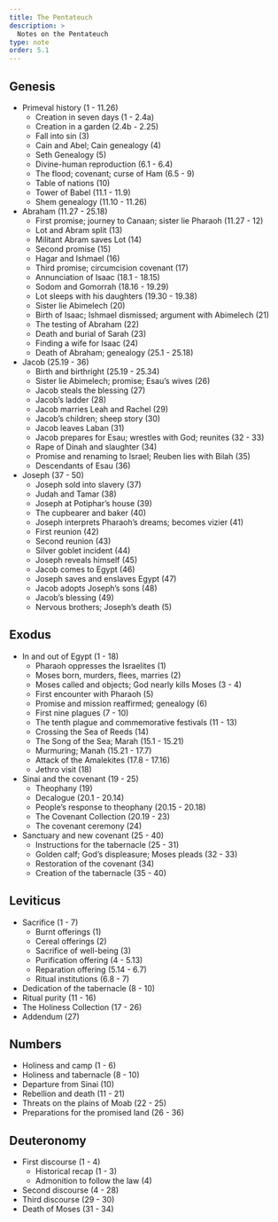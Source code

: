 ```yaml
---
title: The Pentateuch
description: >
  Notes on the Pentateuch
type: note
order: 5.1
---
```


## Genesis

- Primeval history (1 - 11.26)
  - Creation in seven days (1 - 2.4a)
  - Creation in a garden (2.4b - 2.25)
  - Fall into sin (3)
  - Cain and Abel; Cain genealogy (4)
  - Seth Genealogy (5)
  - Divine-human reproduction (6.1 - 6.4)
  - The flood; covenant; curse of Ham (6.5 - 9)
  - Table of nations (10)
  - Tower of Babel (11.1 - 11.9)
  - Shem genealogy (11.10 - 11.26)
- Abraham (11.27 - 25.18)
  - First promise; journey to Canaan; sister lie Pharaoh (11.27 - 12)
  - Lot and Abram split (13)
  - Militant Abram saves Lot (14)
  - Second promise (15)
  - Hagar and Ishmael (16)
  - Third promise; circumcision covenant (17)
  - Annunciation of Isaac (18.1 - 18.15)
  - Sodom and Gomorrah (18.16 - 19.29)
  - Lot sleeps with his daughters (19.30 - 19.38)
  - Sister lie Abimelech (20)
  - Birth of Isaac; Ishmael dismissed; argument with Abimelech (21)
  - The testing of Abraham (22)
  - Death and burial of Sarah (23)
  - Finding a wife for Isaac (24)
  - Death of Abraham; genealogy (25.1 - 25.18)
- Jacob (25.19 - 36)
  - Birth and birthright (25.19 - 25.34)
  - Sister lie Abimelech; promise; Esau’s wives (26)
  - Jacob steals the blessing (27)
  - Jacob’s ladder (28)
  - Jacob marries Leah and Rachel (29)
  - Jacob’s children; sheep story (30)
  - Jacob leaves Laban (31)
  - Jacob prepares for Esau; wrestles with God; reunites (32 - 33)
  - Rape of Dinah and slaughter (34)
  - Promise and renaming to Israel; Reuben lies with Bilah (35)
  - Descendants of Esau (36)
- Joseph (37 - 50)
  - Joseph sold into slavery (37)
  - Judah and Tamar (38)
  - Joseph at Potiphar’s house (39)
  - The cupbearer and baker (40)
  - Joseph interprets Pharaoh’s dreams; becomes vizier (41)
  - First reunion (42)
  - Second reunion (43)
  - Silver goblet incident (44)
  - Joseph reveals himself (45)
  - Jacob comes to Egypt (46)
  - Joseph saves and enslaves Egypt (47)
  - Jacob adopts Joseph’s sons (48)
  - Jacob’s blessing (49)
  - Nervous brothers; Joseph’s death (5)

## Exodus

- In and out of Egypt (1 - 18)
  - Pharaoh oppresses the Israelites (1)
  - Moses born, murders, flees, marries (2)
  - Moses called and objects; God nearly kills Moses (3 - 4)
  - First encounter with Pharaoh (5)
  - Promise and mission reaffirmed; genealogy (6)
  - First nine plagues (7 - 10)
  - The tenth plague and commemorative festivals (11 - 13)
  - Crossing the Sea of Reeds (14)
  - The Song of the Sea; Marah (15.1 - 15.21)
  - Murmuring; Manah (15.21 - 17.7)
  - Attack of the Amalekites (17.8 - 17.16)
  - Jethro visit (18)
- Sinai and the covenant (19 - 25)
  - Theophany (19)
  - Decalogue (20.1 - 20.14)
  - People’s response to theophany (20.15 - 20.18)
  - The Covenant Collection (20.19 - 23)
  - The covenant ceremony (24)
- Sanctuary and new covenant (25 - 40)
  - Instructions for the tabernacle (25 - 31)
  - Golden calf; God’s displeasure; Moses pleads (32 - 33)
  - Restoration of the covenant (34)
  - Creation of the tabernacle (35 - 40)

## Leviticus

- Sacrifice (1 - 7)
  - Burnt offerings (1)
  - Cereal offerings (2)
  - Sacrifice of well-being (3)
  - Purification offering (4 - 5.13)
  - Reparation offering (5.14 - 6.7)
  - Ritual institutions (6.8 - 7)
- Dedication of the tabernacle (8 - 10)
- Ritual purity (11 - 16)
- The Holiness Collection (17 - 26)
- Addendum (27)

## Numbers

- Holiness and camp (1 - 6)
- Holiness and tabernacle (8 - 10)
- Departure from Sinai (10)
- Rebellion and death (11 - 21)
- Threats on the plains of Moab (22 - 25)
- Preparations for the promised land (26 - 36)

## Deuteronomy

- First discourse (1 - 4)
  - Historical recap (1 - 3)
  - Admonition to follow the law (4)
- Second discourse (4 - 28)
- Third discourse (29 - 30)
- Death of Moses (31 - 34)
